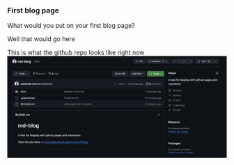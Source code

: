 ### First blog page

What would you put on your first blog page? 

Well that would go here

This is what the github repo looks like right now
![Early github repo](../assets/github-repo.jpg)
